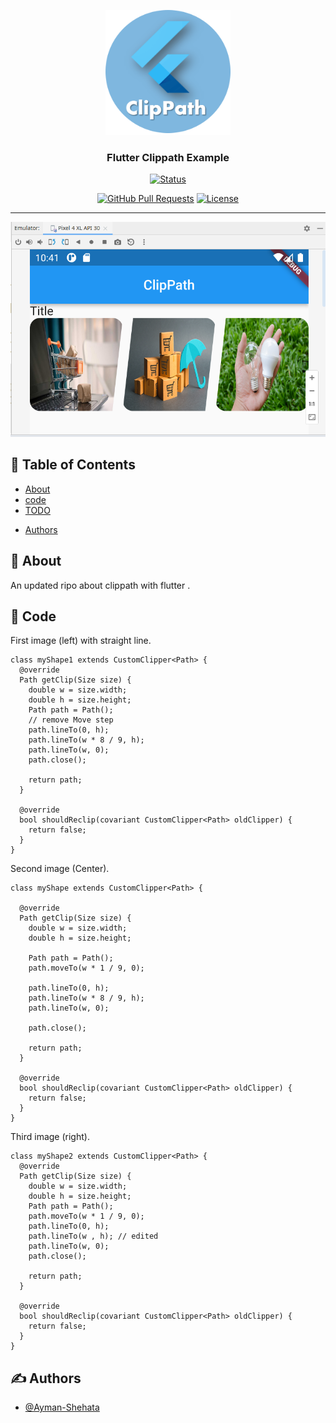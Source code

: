 <p align="center">
  <a href="" rel="noopener">
 <img width=200px height=200px src="https://github.com/Ayman-Shehata/clip_path_example/blob/master/screenshots/logo.png?raw=true" alt="Project logo"></a>
</p>

<h3 align="center">Flutter Clippath Example</h3>

<div align="center">

[![Status](https://img.shields.io/badge/status-active-success.svg)]()
<!-- [![GitHub Issues](https://img.shields.io/github/issues/Ayman-Shehata/The-Documentation-Compendium.svg)](https://github.com/Ayman-Shehata/clip_path_example/issues) -->
[![GitHub Pull Requests](https://img.shields.io/github/issues-pr/kylelobo/The-Documentation-Compendium.svg)](https://github.com/Ayman-Shehata/The-Documentation-Compendium/pulls)
[![License](https://img.shields.io/badge/license-MIT-blue.svg)](/LICENSE)

</div>

---
![alt text](https://github.com/Ayman-Shehata/clip_path_example/blob/master/screenshots/final.PNG?raw=true)

## 📝 Table of Contents

- [About](#about)
- [code](#code)
- [TODO](../TODO.md)
<!-- - [Contributing](../CONTRIBUTING.md) -->
- [Authors](#authors)
<!-- - [Acknowledgments](#acknowledgement) -->


## 🧐 About <a name = "about"></a>

An updated ripo about clippath with flutter .

## 🏁 Code <a name = "code"></a>

First image (left) with straight line.

```
class myShape1 extends CustomClipper<Path> {
  @override
  Path getClip(Size size) {
    double w = size.width;
    double h = size.height;
    Path path = Path();
    // remove Move step
    path.lineTo(0, h);
    path.lineTo(w * 8 / 9, h);
    path.lineTo(w, 0);
    path.close();

    return path;
  }

  @override
  bool shouldReclip(covariant CustomClipper<Path> oldClipper) {
    return false;
  }
}
```

Second image (Center).

```
class myShape extends CustomClipper<Path> {

  @override
  Path getClip(Size size) {
    double w = size.width;
    double h = size.height;

    Path path = Path();
    path.moveTo(w * 1 / 9, 0);

    path.lineTo(0, h);
    path.lineTo(w * 8 / 9, h);
    path.lineTo(w, 0);

    path.close();

    return path;
  }

  @override
  bool shouldReclip(covariant CustomClipper<Path> oldClipper) {
    return false;
  }
}
```

Third image (right).

```
class myShape2 extends CustomClipper<Path> {
  @override
  Path getClip(Size size) {
    double w = size.width;
    double h = size.height;
    Path path = Path();
    path.moveTo(w * 1 / 9, 0);
    path.lineTo(0, h);
    path.lineTo(w , h); // edited
    path.lineTo(w, 0);
    path.close();

    return path;
  }

  @override
  bool shouldReclip(covariant CustomClipper<Path> oldClipper) {
    return false;
  }
}
```

## ✍️ Authors <a name = "authors"></a>

- [@Ayman-Shehata](https://github.com/Ayman-Shehata) 

